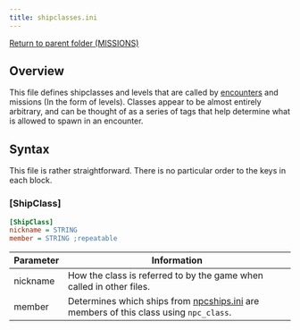 ```yaml
---
title: shipclasses.ini
---
```


[Return to parent folder (MISSIONS)](../Missions/index.md)

## Overview

This file defines shipclasses and levels that are called by [encounters](./Encounters/encounters.ini.md) and missions (In the form of levels). Classes appear to be almost entirely arbitrary, and can be thought of as a series of tags that help determine what is allowed to spawn in an encounter.

## Syntax

This file is rather straightforward. There is no particular order to the keys in each block.

### [ShipClass]

```ini
[ShipClass]
nickname = STRING
member = STRING ;repeatable
```

| Parameter | Information                                                                                                |
| --------- | ---------------------------------------------------------------------------------------------------------- |
| nickname  | How the class is referred to by the game when called in other files.                                       |
| member    | Determines which ships from [npcships.ini](./npcships.ini.md) are members of this class using `npc_class`. |
